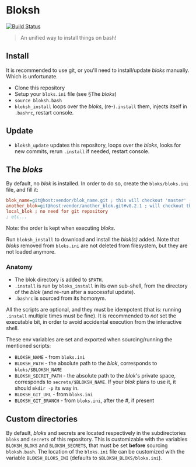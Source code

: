 # Bloksh

[![Build Status](https://travis-ci.org/bloksh/bloksh.svg)](https://travis-ci.org/bloksh/bloksh)

> An unified way to install things on bash!

## Install

It is recommended to use git, or you'll need to install/update _bloks_ manually. Which is unfortunate.

* Clone this repository
* Setup your `bloks.ini` file (see §The _bloks_)
* `source bloksh.bash`
* `bloksh_install` loops over the _bloks_, (re-)`.install` them, injects itself in `.bashrc`, restart console.

## Update

* `bloksh_update` updates this repository, loops over the _bloks_, looks for new commits, rerun `.install` if needed, restart console.

## The _bloks_

By default, no _blok_ is installed. In order to do so, create the `bloks/bloks.ini` file, and fill it:

```ini
blok_name=git@host:vendor/blok_name.git ; this will checkout 'master' (and not the default branch for the remote)
another_blok=git@host:vendor/another_blok.git#v0.2.1 ; will checkout this tag
local_blok ; no need for git repository
; etc...
```

Note: the order is kept when executing _bloks_.

Run `bloksh_install` to download and install the _blok(s)_ added. Note that _bloks_ removed from `bloks.ini` are not deleted from filesystem, but they are not loaded anymore.

### Anatomy

* The blok directory is added to `$PATH`.
* `.install` is run by `bloks_install` in its own sub-shell, from the directory of the _blok_ (and re-run after a successful update).
* `.bashrc` is sourced from its homonym.

All the scripts are optional, and they must be idempotent (that is: running `.install` multiple times must be fine).
It is recommended to _not_ set the executable bit, in order to avoid accidental execution from the interactive shell.

These env variables are set and exported when sourcing/running the mentioned scripts:

* `BLOKSH_NAME` - from `bloks.ini`
* `BLOKSH_PATH` - the absolute path to the _blok_, corresponds to `bloks/$BLOKSH_NAME`
* `BLOKSH_SECRET_PATH` - the absolute path to the _blok_'s private space, corresponds to `secrets/$BLOKSH_NAME`. If your _blok_ plans to use it, it should `mkdir -p` its way in.
* `BLOKSH_GIT_URL` - from `bloks.ini`
* `BLOKSH_GIT_BRANCH` - from `bloks.ini`, after the #, if present

## Custom directories

By default, _bloks_ and secrets are located respectively in the subdirectories `bloks` and `secrets` of this repository.
This is customizable with the variables `BLOKSH_BLOKS` and `BLOKSH_SECRETS`, that must be set **before** sourcing `bloksh.bash`.
The location of the `bloks.ini` file can be customized with the variable `BLOKSH_BLOKS_INI` (defaults to `$BLOKSH_BLOKS/bloks.ini`).
